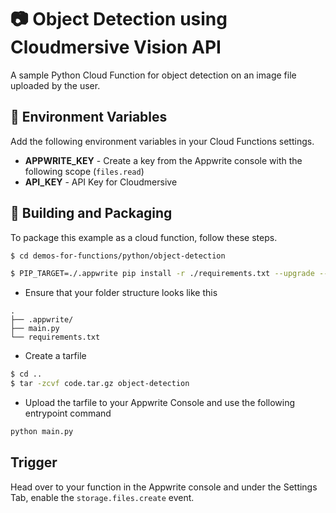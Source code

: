 # 📷 Object Detection using Cloudmersive Vision API
A sample Python Cloud Function for object detection on an image file uploaded by the user. 

## 📝 Environment Variables
Add the following environment variables in your Cloud Functions settings.

* **APPWRITE_KEY** - Create a key from the Appwrite console with the following scope (`files.read`)
* **API_KEY** - API Key for Cloudmersive 

## 🚀 Building and Packaging

To package this example as a cloud function, follow these steps.

```bash
$ cd demos-for-functions/python/object-detection

$ PIP_TARGET=./.appwrite pip install -r ./requirements.txt --upgrade --ignore-installed
```

* Ensure that your folder structure looks like this 
```
.
├── .appwrite/
├── main.py
└── requirements.txt
```

* Create a tarfile

```bash
$ cd ..
$ tar -zcvf code.tar.gz object-detection
```

* Upload the tarfile to your Appwrite Console and use the following entrypoint command

```bash
python main.py
```

## Trigger

Head over to your function in the Appwrite console and under the Settings Tab, enable the `storage.files.create` event.